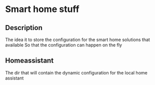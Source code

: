 # Smart home stuff

## Description 
The idea it to store the configuration for the smart home 
solutions that available
So that the configuration can happen on the fly

## Homeassistant

The dir that will contain the dynamic configuration for 
the local home assistant


